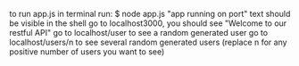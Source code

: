 to run app.js in terminal run:
$ node app.js
"app running on port" text should be visible in the shell
go to localhost3000, you should see "Welcome to our restful API"
go to localhost/user to see a random generated user
go to localhost/users/n to see several random generated users (replace n for any positive number of users you want to see)